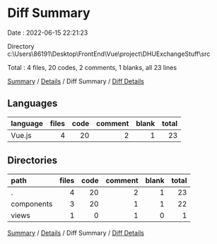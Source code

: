 # Diff Summary

Date : 2022-06-15 22:21:23

Directory c:\\Users\\86191\\Desktop\\FrontEnd\\Vue\\project\\DHUExchangeStuff\\src

Total : 4 files,  20 codes, 2 comments, 1 blanks, all 23 lines

[Summary](results.md) / [Details](details.md) / Diff Summary / [Diff Details](diff-details.md)

## Languages
| language | files | code | comment | blank | total |
| :--- | ---: | ---: | ---: | ---: | ---: |
| Vue.js | 4 | 20 | 2 | 1 | 23 |

## Directories
| path | files | code | comment | blank | total |
| :--- | ---: | ---: | ---: | ---: | ---: |
| . | 4 | 20 | 2 | 1 | 23 |
| components | 3 | 20 | 1 | 1 | 22 |
| views | 1 | 0 | 1 | 0 | 1 |

[Summary](results.md) / [Details](details.md) / Diff Summary / [Diff Details](diff-details.md)